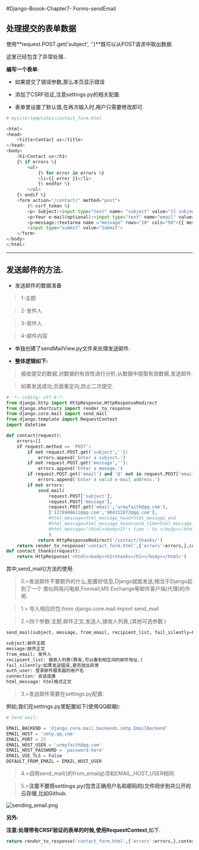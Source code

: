 #Django-Boook-Chapter7- Forms-sendEmail

## 处理提交的表单数据

使用**request.POST.get('subject', '')**既可以从POST请求中取出数据.

这里已经包含了异常处理..

**编写一个表单**:

* 如果提交了错误参数,那么本页显示错误

* 添加了CSRF验证,注意settings.py的相关配置.

* 表单里设置了默认值,在再次输入时,用户只需要修改即可.

```python
# mysite\templates\contact_form.html

<html>
<head>
    <title>Contact us</title>
</head>
<body>
    <h1>Contact us</h1>
    {% if errors %}
        <ul>
            {% for error in errors %}
            <li>{{ error }}</li>
            {% endfor %}
        </ul>
    {% endif %}
	<form action="/contact/" method="post">
		{% csrf_token %}
		<p> Subject:<input type="text" name= "subject" value="{{ subject }}"></p>
		<p>Your e-mail(optional):<input type="text" name="email" value="{{ email }}">
		<p>message:<textarea name ="message" rows="10" cols="50">{{ message }}</textarea><p>
		<input type="submit" value="Submit">
 	</form>
</body>
</html>
```

---

## 发送邮件的方法.

* 发送邮件的数据准备

> 1-主题

> 2-发件人

> 3-收件人

> 4-邮件内容 

* 单独创建了sendMailView.py文件来处理发送邮件.

* **整体逻辑如下:**

> 接收提交的数据,对数据的有效性进行分析,从数据中提取有效数据,发送邮件.

>  如果发送成功,页面重定向,防止二次提交.


```python
# -*- coding: utf-8-*-
from django.http import HttpResponse,HttpResponseRedirect
from django.shortcuts import render_to_response
from django.core.mail import send_mail
from django.template import RequestContext
import datetime

def contact(request):
    errors=[]
    if request.method == 'POST':
        if not request.POST.get('subject',''):
            errors.append('Enter a subject.')
        if not request.POST.get('message',''):
            errors.append('Enter a meeage.')
        if request.POST.get('email') and '@' not in request.POST['email']:
            errors.append('Enter a valid e-mail address.')
        if not errors:
            send_mail(
                request.POST['subject'],
                request.POST['message'],
                request.POST.get('email','urmyfaith@qq.com'),
                ['1278908611@qq.com','904312072@qq.com'],
                #html_message=html_message_head+html_message_end
                #html_message=html_message_head+send_time+html_message_end
                #html_message="<html><body>It's time : %s </body></html>" % datetime.datetime.now()
                )
            return HttpResponseRedirect('/contact/thanks/')
    return render_to_response('contact_form.html',{'errors':errors,},context_instance=RequestContext(request))
def contact_thanks(request):
    return HttpResponse('<html><body><h1>thanks</h1></body></html>')

```
其中,send_mail()方法的使用:

> 0.>发送邮件不要额外的什么,配置好信息,Django就能发送,相当于Django起到了一个
类似网易闪电邮,Foxmail,MS Exchange等邮件客户端(代理)的作用.

> 1.> 导入相应的包:from django.core.mail import send_mail

> 2.>四个参数:主题,邮件正文,发送人,接收人列表,(其他可选参数.)

```python
send_mail(subject, message, from_email, recipient_list, fail_silently=False, auth_user=None, auth_password=None, connection=None, html_message=None)

subject:邮件主题
message:邮件正文
from_email: 发件人
recipient_list: 接收人列表(群发,可以看到相互间的邮件地址.) 
fail_silently:如果发送错误,是否抛出异常
auth_user: 登录邮件服务器的用户名
connection: 会话连接
html_message: html格式正文
```
> 3.>发送邮件需要在settings.py配置:

例如,我们在settings.py里配置如下(使用QQ邮箱):
```python
# Send mail:

EMAIL_BACKEND = 'django.core.mail.backends.smtp.EmailBackend' 
EMAIL_HOST = 'smtp.qq.com' 
EMAIL_PORT = 25
EMAIL_HOST_USER = 'urmyfaith@qq.com' 
EMAIL_HOST_PASSWORD = 'password-here'
EMAIL_USE_TLS = False
DEFAULT_FROM_EMAIL = EMAIL_HOST_USER
```
> 4.>调用send_mail()的from_email必须和EMAIL_HOST_USER相同.

> 5.>**注意不要将settings.py(包含正确用户名和密码的)文件同步到共公开的云存储,比如Github.**

![sending_email.png](https://raw.githubusercontent.com/urmyfaith/NotesOfDjangoBook/master/notes/images/sending_email.png)

**另外:**

**注意:**处理带有CRSF验证的表单的时候,使用**RequestContext**,如下.
```python
return render_to_response('contact_form.html',{'errors':errors,},context_instance=RequestContext(request))
```